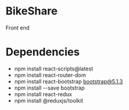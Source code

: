 # BikeShare
Front end

# Dependencies
- npm install react-scripts@latest
- npm install react-router-dom
- npm install react-bootstrap bootstrap@5.1.3
- npm install --save bootstrap
- npm install react-redux
- npm install @reduxjs/toolkit
